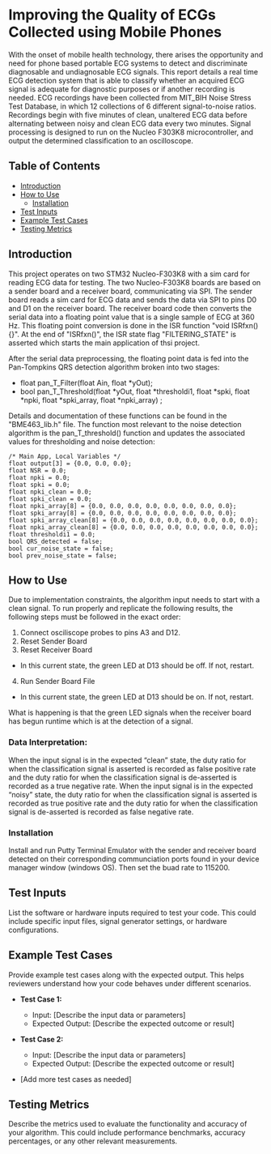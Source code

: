 # Improving the Quality of ECGs Collected using Mobile Phones

With the onset of mobile health technology, there arises the opportunity and need for phone based portable ECG systems to detect and discriminate diagnosable and undiagnosable ECG signals. This report details a real time ECG detection system that is able to classify whether an acquired ECG signal is adequate for diagnostic purposes or if another recording is needed. ECG recordings have been collected from MIT_BIH Noise Stress Test Database, in which 12 collections of 6 different signal-to-noise ratios. Recordings begin with five minutes of clean, unaltered ECG data before alternating between noisy and clean ECG data every two minutes. Signal processing is designed to run on the Nucleo F303K8 microcontroller, and output the determined classification to an oscilloscope.   

## Table of Contents

- [Introduction](#introduction)
- [How to Use](#how-to-use)
  - [Installation](#installation)
- [Test Inputs](#test-inputs)
- [Example Test Cases](#example-test-cases)
- [Testing Metrics](#testing-metrics)

## Introduction

This project operates on two STM32 Nucleo-F303K8 with a sim card for reading ECG data for testing.  The two Nucleo-F303K8 boards are based on a sender board and a receiver board, communicating via SPI. The sender board reads a sim card for ECG data and sends the data via SPI to pins D0 and D1 on the receiver board. The receiver board code then converts the serial data into a floating point value that is a single sample of ECG at 360 Hz. This floating point conversion is done in the ISR function "void ISRfxn(){}". At the end of "ISRfxn()", the ISR state flag "FILTERING_STATE" is asserted which starts the main application of thsi project.

After the serial data preprocessing, the floating point data is fed into the Pan-Tompkins QRS detection algorithm broken into two stages:
- float pan_T_Filter(float Ain, float *yOut);
- bool pan_T_Threshold(float *yOut, float *thresholdi1, float *spki, float *npki, float *spki_array, float *npki_array) ;

Details and documentation of these functions can be found in the "BME463_lib.h" file. The function most relevant to the noise detection algorithm is the pan_T_threshold() function and updates the associated values for thresholding and noise detection:

    /* Main App, Local Variables */ 
    float output[3] = {0.0, 0.0, 0.0};
    float NSR = 0.0;
    float npki = 0.0;
    float spki = 0.0;
    float npki_clean = 0.0;
    float spki_clean = 0.0;
    float npki_array[8] = {0.0, 0.0, 0.0, 0.0, 0.0, 0.0, 0.0, 0.0};
    float spki_array[8] = {0.0, 0.0, 0.0, 0.0, 0.0, 0.0, 0.0, 0.0};
    float spki_array_clean[8] = {0.0, 0.0, 0.0, 0.0, 0.0, 0.0, 0.0, 0.0};
    float npki_array_clean[8] = {0.0, 0.0, 0.0, 0.0, 0.0, 0.0, 0.0, 0.0};
    float thresholdi1 = 0.0;
    bool QRS_detected = false;
    bool cur_noise_state = false;
    bool prev_noise_state = false;


## How to Use
Due to implementation constraints, the algorithm input needs to start with a clean signal. To run properly and replicate the following results, the following steps must be followed in the exact order:
1) Connect osciliscope probes to pins A3 and D12.
2) Reset Sender Board
3) Reset Receiver Board
- In this current state, the green LED at D13 should be off. If not, restart.
4) Run Sender Board File
- In this current state, the green LED at D13 should be on. If not, restart.

What is happening is that the green LED signals when the receiver board has begun runtime which is at the detection of a signal.

### Data Interpretation:

When the input signal is in the expected “clean” state, the duty ratio for when the classification signal is asserted is recorded as false positive rate and the duty ratio for when the classification signal is de-asserted is recorded as a true negative rate. When the input signal is in the expected “noisy” state, the duty ratio for when the classification signal is asserted is recorded as true positive rate and the duty ratio for when the classification signal is de-asserted is recorded as false negative rate.

### Installation
Install and run Putty Terminal Emulator with the sender and receiver board detected on their corresponding communciation ports found in your device manager window (windows OS). Then set the buad rate to 115200.

## Test Inputs

List the software or hardware inputs required to test your code. This could include specific input files, signal generator settings, or hardware configurations.

## Example Test Cases

Provide example test cases along with the expected output. This helps reviewers understand how your code behaves under different scenarios.

- **Test Case 1:**
  - Input: [Describe the input data or parameters]
  - Expected Output: [Describe the expected outcome or result]

- **Test Case 2:**
  - Input: [Describe the input data or parameters]
  - Expected Output: [Describe the expected outcome or result]

- [Add more test cases as needed]

## Testing Metrics

Describe the metrics used to evaluate the functionality and accuracy of your algorithm. This could include performance benchmarks, accuracy percentages, or any other relevant measurements.

